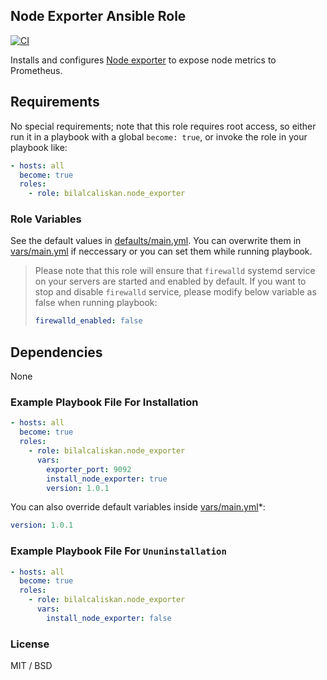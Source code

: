 ## Node Exporter Ansible Role

[![CI](https://github.com/bilalcaliskan/node_exporter-ansible-role/workflows/CI/badge.svg?event=push)](https://github.com/bilalcaliskan/node_exporter-ansible-role/actions?query=workflow%3ACI)

Installs and configures [Node exporter](https://github.com/prometheus/node_exporter) to expose node metrics to Prometheus.

## Requirements

No special requirements; note that this role requires root access, so either run it in a playbook with a global `become: true`, or invoke the role in your playbook like:

```yaml
- hosts: all
  become: true
  roles:
    - role: bilalcaliskan.node_exporter
```

### Role Variables
See the default values in [defaults/main.yml](defaults/main.yml). You can overwrite them in [vars/main.yml](vars/main.yml) if neccessary or you can set them while running playbook.

> Please note that this role will ensure that `firewalld` systemd service on your servers are started and enabled by default. If you want to stop and disable `firewalld` service, please modify below variable as false when running playbook:  
> ```yaml  
> firewalld_enabled: false

## Dependencies

None

### Example Playbook File For Installation

```yaml
- hosts: all
  become: true
  roles:
    - role: bilalcaliskan.node_exporter
      vars:
        exporter_port: 9092
        install_node_exporter: true
        version: 1.0.1
```

You can also override default variables inside [vars/main.yml](vars/main.yml)*:
```yaml
version: 1.0.1
```

### Example Playbook File For `Ununinstallation`

```yaml
- hosts: all
  become: true
  roles:
    - role: bilalcaliskan.node_exporter
      vars:
        install_node_exporter: false
```

### License

MIT / BSD
